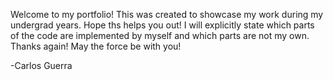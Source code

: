 Welcome to my portfolio!
This was created to showcase my work during my undergrad years. Hope ths helps you out! I will
explicitly state which parts of the code are implemented by myself and which parts are not my own. Thanks again!
May the force be with you!

-Carlos Guerra
